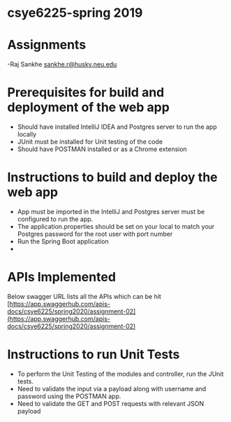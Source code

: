 # csye6225-spring 2019
# Assignments
-Raj Sankhe  sankhe.r@husky.neu.edu 

# Prerequisites for build and deployment of the web app
- Should have installed IntelliJ IDEA and Postgres server to run the app locally
- JUnit must be installed for Unit testing of the code
- Should have POSTMAN installed or as a Chrome extension

# Instructions to build and deploy the web app
- App must be imported in the IntelliJ and Postgres server must be configured to run the app.
- The application.properties should be set on your local to match your Postgres password for the root user with port number
- Run the Spring Boot application
- 
# APIs Implemented
Below swagger URL lists all the APIs which can be hit
[https://app.swaggerhub.com/apis-docs/csye6225/spring2020/assignment-02](https://app.swaggerhub.com/apis-docs/csye6225/spring2020/assignment-02)

# Instructions to run Unit Tests
- To perform the Unit Testing of the modules and controller, run the JUnit tests.
- Need to validate the input via a payload along with username and password using the POSTMAN app.
- Need to validate the GET and POST requests with relevant JSON payload


